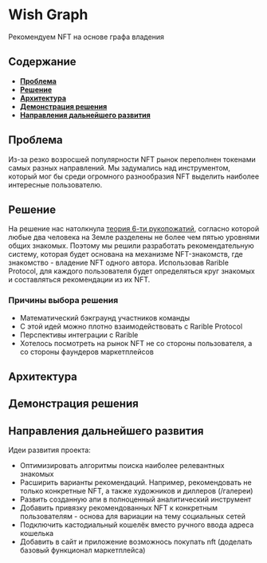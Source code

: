Wish Graph
===
Рекомендуем NFT на основе графа владения

Содержание
---
+ [**Проблема**](#проблема)  
+ [**Решение**](#решение)
+ [**Архитектура**](#архитектура)  
+ [**Демонстрация решения**](#демонстрация-решения)
+ [**Направления дальнейшего развития**](#направления-дальнейшего-развития)  

Проблема
---
Из-за резко возросшей популярности NFT рынок переполнен токенами самых разных направлений. Мы задумались над инструментом, который мог бы среди огромного разнообразия NFT выделить наиболее интересные пользователю.  

Решение
---

На решение нас натолкнула [теория 6-ти рукопожатий](https://ru.wikipedia.org/wiki/Теория_шести_рукопожатий), согласно которой любые два человека на Земле разделены не более чем пятью уровнями общих знакомых. Поэтому мы решили разработать рекомендательную систему, которая будет основана на механизме NFT-знакомств, где знакомство - владение NFT одного автора. Использовав Rarible Protocol, для каждого пользователя будет определяться круг знакомых и составляться рекомендации из их NFT.

### Причины выбора решения
+ Математический бэкграунд участников команды
+ С этой идей можно плотно взаимодействовать с Rarible Protocol 
+ Перспективы интеграции с Rarible
+ Хотелось посмотреть на рынок NFT не со стороны пользователя, а со стороны фаундеров маркетплейсов 

Архитектура
---

Демонстрация решения
---

Направления дальнейшего развития
---
Идеи развития проекта:
+ Оптимизировать алгоритмы поиска наиболее релевантных знакомых
+ Расширить варианты рекомендаций. Например, рекомендовать не только конкретные NFT, а также художников и диллеров (/галереи) 
+ Развить созданную апи в полноценный аналитический инструмент
+ Добавить привязку рекомендованных NFT к конкретным пользователям - основа для вариации на тему социальных сетей
+ Подключить кастодиальный кошелёк вместо ручного ввода адреса кошелька
+ Добавить в сайт и приложение возможнось покупать nft (доделать базовый функционал маркетплейса)
